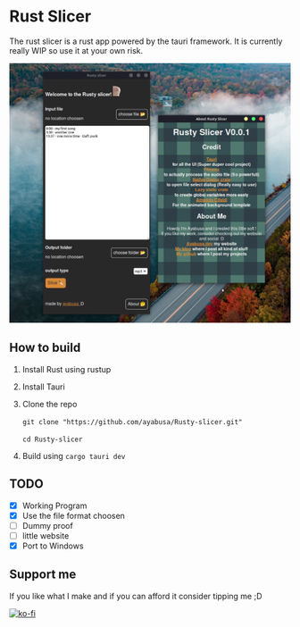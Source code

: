 # Rust Slicer

The rust slicer is a rust app powered by the tauri framework. It is currently really WIP so use it at your own risk.

![Screenshot of the rusty slicer application](/Screenshot-Rusty-Slicer.png)

## How to build

1. Install Rust using rustup
2. Install Tauri
3. Clone the repo 

    ``` git clone "https://github.com/ayabusa/Rusty-slicer.git" ```

    ```cd Rusty-slicer```
4. Build using ```cargo tauri dev```

## TODO

- [x] Working Program
- [x] Use the file format choosen
- [ ] Dummy proof
- [ ] little website
- [x] Port to Windows

## Support me
If you like what I make and if you can afford it consider tipping me ;D

[![ko-fi](https://ko-fi.com/img/githubbutton_sm.svg)](https://ko-fi.com/S6S6V7DYK)